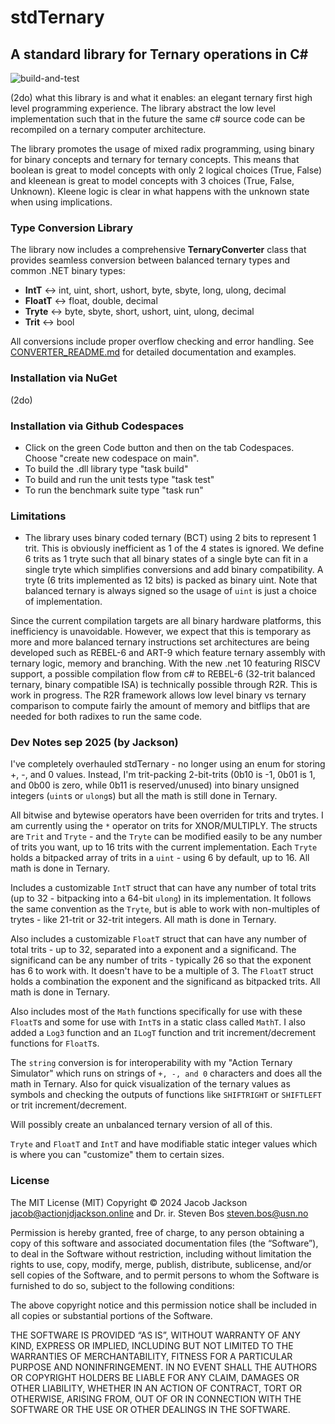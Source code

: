 # stdTernary #
## A standard library for Ternary operations in C# ##
![build-and-test](https://github.com/actionjdjackson/stdTernary/actions/workflows/build-and-test.yml/badge.svg?event=push)

(2do) what this library is and what it enables: an elegant ternary first high level programming experience. The library abstract the low level implementation such that in the future the same c# source code can be recompiled on a ternary computer architecture. 

The library promotes the usage of mixed radix programming, using binary for binary concepts and ternary for ternary concepts. This means that boolean is great to model concepts with only 2 logical choices (True, False) and kleenean is great to model concepts with 3 choices (True, False, Unknown). Kleene logic is clear in what happens with the unknown state when using implications.    

### Type Conversion Library

The library now includes a comprehensive **TernaryConverter** class that provides seamless conversion between balanced ternary types and common .NET binary types:

- **IntT** ↔ int, uint, short, ushort, byte, sbyte, long, ulong, decimal
- **FloatT** ↔ float, double, decimal  
- **Tryte** ↔ byte, sbyte, short, ushort, uint, ulong, decimal
- **Trit** ↔ bool

All conversions include proper overflow checking and error handling. See [CONVERTER_README.md](CONVERTER_README.md) for detailed documentation and examples.

### Installation via NuGet
(2do) 

### Installation via Github Codespaces
- Click on the green Code button and then on the tab Codespaces. Choose "create new codespace on main".
- To build the .dll library type "task build"
- To build and run the unit tests type "task test" 
- To run the benchmark suite type "task run"

### Limitations
- The library uses binary coded ternary (BCT) using 2 bits to represent 1 trit. This is obviously inefficient as 1 of the 4 states is ignored. We define 6 trits as 1 tryte such that all binary states of a single byte can fit in a single tryte which simplifies conversions and add binary compatibility. A tryte (6 trits implemented as 12 bits) is packed as binary uint. Note that balanced ternary is always signed so the usage of `uint` is just a choice of implementation. 

Since the current compilation targets are all binary hardware platforms, this inefficiency is unavoidable. However, we expect that this is temporary as more and more balanced ternary instructions set architectures are being developed such as REBEL-6 and ART-9 which feature ternary assembly with ternary logic, memory and branching. With the new .net 10 featuring RISCV support, a possible compilation flow from c# to REBEL-6 (32-trit balanced ternary, binary compatible ISA) is technically possible through R2R. This is work in progress. The R2R framework allows low level binary vs ternary comparison to compute fairly the amount of memory and bitflips that are needed for both radixes to run the same code. 

### Dev Notes sep 2025 (by Jackson)
I've completely overhauled stdTernary - no longer using an enum for storing +, -, and 0 values. Instead, I'm trit-packing 2-bit-trits (0b10 is -1, 0b01 is 1, and 0b00 is zero, while 0b11 is reserved/unused) into binary unsigned integers (`uint`s or `ulong`s) but all the math is still done in Ternary.

All bitwise and bytewise operators have been overriden for trits and trytes. I am currently using the `*` operator on trits for XNOR/MULTIPLY. The structs are `Trit` and `Tryte` - and the `Tryte` can be modified easily to be any number of trits you want, up to 16 trits with the current implementation. Each `Tryte` holds a bitpacked array of trits in a `uint` - using 6 by default, up to 16. All math is done in Ternary.

Includes a customizable `IntT` struct that can have any number of total trits (up to 32 - bitpacking into a 64-bit `ulong`) in its implementation. It follows the same convention as the `Tryte`, but is able to work with non-multiples of trytes - like 21-trit or 32-trit integers. All math is done in Ternary.

Also includes a customizable `FloatT` struct that can have any number of total trits - up to 32, separated into a exponent and a significand. The significand can be any number of trits - typically 26 so that the exponent has 6 to work with. It doesn't have to be a multiple of 3. The `FloatT` struct holds a combination the exponent and the significand as bitpacked trits. All math is done in Ternary.

Also includes most of the `Math` functions specifically for use with these `FloatT`s and some for use with `IntT`s in a static class called `MathT`. I also added a `Log3` function and an `ILogT` function and trit increment/decrement functions for `FloatT`s.

The `string` conversion is for interoperability with my "Action Ternary Simulator" which runs on strings of `+, -, and 0` characters and does all the math in Ternary. Also for quick visualization of the ternary values as symbols and checking the outputs of functions like `SHIFTRIGHT` or `SHIFTLEFT` or trit increment/decrement.

Will possibly create an unbalanced ternary version of all of this.

`Tryte` and `FloatT` and `IntT` and have modifiable static integer values which is where you can "customize" them to certain sizes.


### License ###
The MIT License (MIT)
Copyright © 2024 Jacob Jackson <jacob@actionjdjackson.online> and Dr. ir. Steven Bos <steven.bos@usn.no>

Permission is hereby granted, free of charge, to any person obtaining a copy of this software and associated documentation files (the “Software”), to deal in the Software without restriction, including without limitation the rights to use, copy, modify, merge, publish, distribute, sublicense, and/or sell copies of the Software, and to permit persons to whom the Software is furnished to do so, subject to the following conditions:

The above copyright notice and this permission notice shall be included in all copies or substantial portions of the Software.

THE SOFTWARE IS PROVIDED “AS IS”, WITHOUT WARRANTY OF ANY KIND, EXPRESS OR IMPLIED, INCLUDING BUT NOT LIMITED TO THE WARRANTIES OF MERCHANTABILITY, FITNESS FOR A PARTICULAR PURPOSE AND NONINFRINGEMENT. IN NO EVENT SHALL THE AUTHORS OR COPYRIGHT HOLDERS BE LIABLE FOR ANY CLAIM, DAMAGES OR OTHER LIABILITY, WHETHER IN AN ACTION OF CONTRACT, TORT OR OTHERWISE, ARISING FROM, OUT OF OR IN CONNECTION WITH THE SOFTWARE OR THE USE OR OTHER DEALINGS IN THE SOFTWARE.
